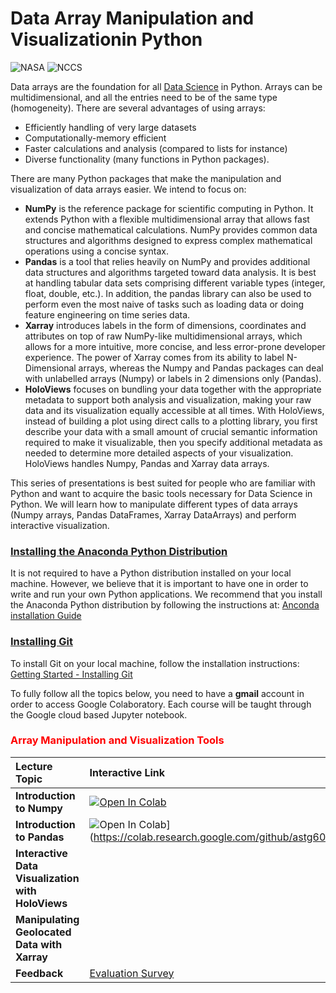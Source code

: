 # Data Array Manipulation and Visualizationin Python

![NASA](http://www.nasa.gov/sites/all/themes/custom/nasatwo/images/nasa-logo.svg) ![NCCS](https://www.nccs.nasa.gov/sites/default/files/NCCS_Logo_0.png)

Data arrays are the foundation for all <a href="https://datascience.berkeley.edu/blog/python-data-science/">Data Science</a> in Python. Arrays can be multidimensional, and all the entries need to be of the same type (homogeneity).
There are several advantages of using arrays:

- Efficiently handling of very large datasets
- Computationally-memory efficient
- Faster calculations and analysis (compared to lists for instance)
- Diverse functionality (many functions in Python packages). 

There are many Python packages that make the manipulation and visualization of data
arrays easier. We intend to focus on:


- **NumPy** is the reference package for scientific computing in Python. It extends Python with a
flexible multidimensional array that allows fast and concise mathematical calculations. NumPy provides common data structures and algorithms designed to express complex
mathematical operations using a concise syntax.
- **Pandas** is a tool that relies heavily on NumPy and provides additional data structures and
algorithms targeted toward data analysis. It is best at handling tabular data sets comprising different variable types (integer, float, double, etc.). In addition, the pandas library can also be used to perform even the most naive of tasks such as loading data or doing feature engineering on time series data.
- **Xarray** introduces labels in the form of dimensions, coordinates and attributes on top of raw NumPy-like multidimensional arrays, which allows for a more intuitive, more concise, and less error-prone developer experience. The power of Xarray comes from its ability to label N-Dimensional arrays, whereas the Numpy and Pandas packages can deal with unlabelled arrays (Numpy) or labels in 2 dimensions only (Pandas). 
- **HoloViews** focuses on bundling your data together with the appropriate metadata to support both analysis and visualization, making your raw data and its visualization equally accessible at all times. With HoloViews, instead of building a plot using direct calls to a plotting library, you first describe your data with a small amount of crucial semantic information required to make it visualizable, then you specify additional metadata as needed to determine more detailed aspects of your visualization. HoloViews handles Numpy, Pandas and Xarray data arrays.


This series of presentations is best suited for people who are familiar with Python and want to acquire the basic tools necessary for Data Science in Python. 
We will learn how to manipulate different types of data arrays (Numpy arrays, Pandas DataFrames, Xarray DataArrays) and perform interactive visualization.


### [Installing the Anaconda Python Distribution](#)
It is not required to have a Python distribution installed on your local machine.
However, we believe that it is important to have one in order to write and run your own Python
applications. We recommend that you install
the Anaconda Python distribution by following the instructions at: [Anconda installation Guide](https://docs.continuum.io/anaconda/install/)

### [Installing Git](#)
To install Git on your local machine, follow the installation instructions: [Getting Started - Installing Git](https://git-scm.com/book/en/v2/Getting-Started-Installing-Git)


To fully follow all the topics below, you need to have a **gmail** account in order to access Google Colaboratory. Each course will be taught through the Google cloud based Jupyter notebook.


### <span style="color: red">Array Manipulation and Visualization Tools</span>

| Lecture Topic | Interactive Link | 
|:---|:---|
| **Introduction to Numpy** | [![Open In Colab](https://colab.research.google.com/assets/colab-badge.svg)](https://colab.research.google.com/github/astg606/py_materials/blob/master/numpy/introduction_numpy_new.ipynb) |
| **Introduction to Pandas** | ![Open In Colab](https://colab.research.google.com/assets/colab-badge.svg)](https://colab.research.google.com/github/astg606/py_materials/blob/master/pandas/introduction_pandas.ipynb) |
| **Interactive Data Visualization with HoloViews**  |  | 
| **Manipulating Geolocated Data with Xarray**  |  | 
| **Feedback**  | <a href="https://www.surveymonkey.com/r/BW29DG6"> Evaluation Survey </a> | 



<!---
| **Introduction to Pandas** | ![Open In Colab](https://colab.research.google.com/assets/colab-badge.svg)](https://colab.research.google.com/github/astg606/py_materials/blob/master/pandas/introduction_pandas.ipynb) |
| **Interactive Data Visualization with HoloViews** | ![Open In Colab](https://colab.research.google.com/assets/colab-badge.svg)](https://colab.research.google.com/github/astg606/py_materials/blob/master/visualization/introduction_holoviews.ipynb) |
| **Manipulating Geolocated Data with Xarray** | ![Open In Colab](https://colab.research.google.com/assets/colab-badge.svg)](https://colab.research.google.com/github/astg606/py_materials/blob/master/xarray/introduction_xarray.ipynb) |
| 17:15-17:30 | **Feedback Session** |  |  |
| 17:15-17:30 | **Feedback Session** |  <a href="https://www.surveymonkey.com/r/PWQVXH5"> Evaluation Survey </a> | |
--->
